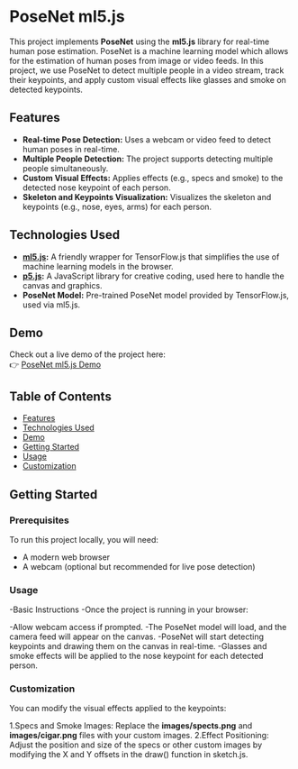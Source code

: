 # PoseNet ml5.js 

This project implements **PoseNet** using the **ml5.js** library for real-time human pose estimation. PoseNet is a machine learning model which allows for the estimation of human poses from image or video feeds. In this project, we use PoseNet to detect multiple people in a video stream, track their keypoints, and apply custom visual effects like glasses and smoke on detected keypoints.

## Features
- **Real-time Pose Detection:** Uses a webcam or video feed to detect human poses in real-time.
- **Multiple People Detection:** The project supports detecting multiple people simultaneously.
- **Custom Visual Effects:** Applies effects (e.g., specs and smoke) to the detected nose keypoint of each person.
- **Skeleton and Keypoints Visualization:** Visualizes the skeleton and keypoints (e.g., nose, eyes, arms) for each person.

## Technologies Used
- **[ml5.js](https://ml5js.org/):** A friendly wrapper for TensorFlow.js that simplifies the use of machine learning models in the browser.
- **[p5.js](https://p5js.org/):** A JavaScript library for creative coding, used here to handle the canvas and graphics.
- **PoseNet Model:** Pre-trained PoseNet model provided by TensorFlow.js, used via ml5.js.

## Demo
Check out a live demo of the project here:  
👉 [PoseNet ml5.js Demo](https://achimahadani.github.io/PoseNet_ml5js/)

## Table of Contents
- [Features](#features)
- [Technologies Used](#technologies-used)
- [Demo](#demo)
- [Getting Started](#getting-started)
- [Usage](#usage)
- [Customization](#customization)

## Getting Started

### Prerequisites
To run this project locally, you will need:
- A modern web browser
- A webcam (optional but recommended for live pose detection)

### Usage
-Basic Instructions
-Once the project is running in your browser:

-Allow webcam access if prompted.
-The PoseNet model will load, and the camera feed will appear on the canvas.
-PoseNet will start detecting keypoints and drawing them on the canvas in real-time.
-Glasses and smoke effects will be applied to the nose keypoint for each detected person.

### Customization
You can modify the visual effects applied to the keypoints:

1.Specs and Smoke Images:
Replace the **images/spects.png** and **images/cigar.png** files with your custom images.
2.Effect Positioning:
Adjust the position and size of the specs or other custom images by modifying the X and Y offsets in the draw() function in sketch.js.



